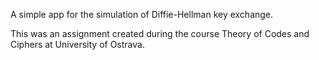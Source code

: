 A simple app for the simulation of Diffie-Hellman key exchange.

This was an assignment created during the course Theory of Codes and Ciphers at University of Ostrava.
